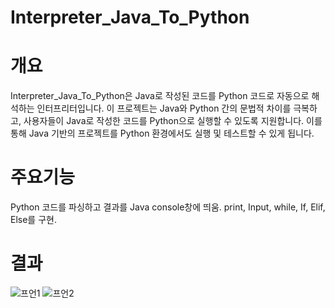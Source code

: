 # Interpreter_Java_To_Python



# 개요
Interpreter_Java_To_Python은 Java로 작성된 코드를 Python 코드로 자동으로 해석하는 인터프리터입니다. 이 프로젝트는 Java와 Python 간의 문법적 차이를 극복하고, 사용자들이 Java로 작성한 코드를 Python으로 실행할 수 있도록 지원합니다. 이를 통해 Java 기반의 프로젝트를 Python 환경에서도 실행 및 테스트할 수 있게 됩니다.

# 주요기능
Python 코드를 파싱하고 결과를 Java console창에 띄움.
print, Input, while, If, Elif, Else를 구현.

# 결과
![프언1](https://github.com/ilovegalio/Interpreter_Java_To_Python/assets/77008882/00be0759-0fc5-4891-ad15-f15d7e669abc) ![프언2](https://github.com/ilovegalio/Interpreter_Java_To_Python/assets/77008882/ccafdbed-9633-4cfb-a289-2ee464b4dfe8)

